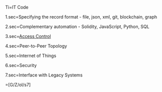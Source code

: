 Ti=IT Code

1.sec=Specifying the record format - file, json, xml, git, blockchain, graph

2.sec=Complementary automation - Solidity, JavaScript, Python, SQL

3.sec=<a href="i.php?v=s&f=OTF/ProseObject-Stack/Share_0.md">Access Control</a>

4.sec=Peer-to-Peer Topology

5.sec=Internet of Things

6.sec=Security

7.sec=Interface with Legacy Systems

=[G/Z/ol/s7]